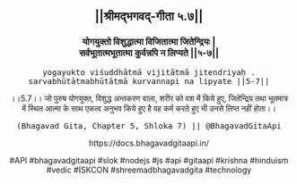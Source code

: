 <center><h2>||श्रीमद्‍भगवद्‍-गीता ५.७||</h2>
<h3>योगयुक्तो विशुद्धात्मा विजितात्मा जितेन्द्रियः |<br/>सर्वभूतात्मभूतात्मा कुर्वन्नपि न लिप्यते ||५-७||</h3>
<pre>yogayukto viśuddhātmā vijitātmā jitendriyaḥ .<br/>sarvabhūtātmabhūtātmā kurvannapi na lipyate ||5-7||</pre>
<p>।।5.7।। जो पुरुष योगयुक्त, विशुद्ध अन्तकरण वाला, शरीर को वश में किये हुए, जितेन्द्रिय तथा भूतमात्र में स्थित आत्मा के साथ एकत्व अनुभव किये हुए है वह कर्म करते हुए भी उनसे लिप्त नहीं होता।।</p>
<pre>(Bhagavad Gita, Chapter 5, Shloka 7) || @BhagavadGitaApi</pre><p>https://docs.bhagavadgitaapi.in/</p><p>#API #bhagavadgitaapi #slok #nodejs #js #api #gitaapi #krishna #hinduism #vedic #ISKCON #shreemadbhagavadgita #technology</p></center>